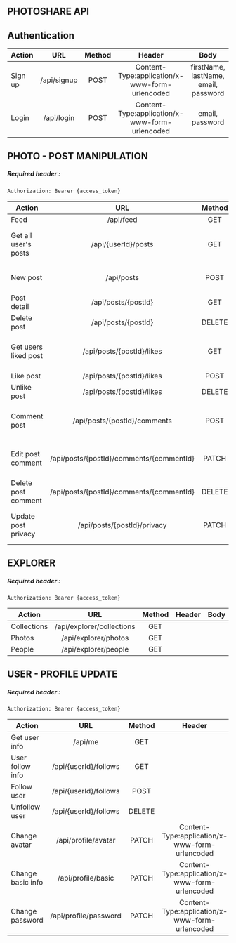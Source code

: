 ## PHOTOSHARE API

## **Authentication**

| Action        | URL           | Method  |Header| Body
| ------------- |:----------:| :-----:| :-----:|:-----:|
| Sign up      | /api/signup | POST |Content-Type:application/x-www-form-urlencoded|firstName, lastName, email, password|
| Login        | /api/login  | POST |Content-Type:application/x-www-form-urlencoded |email, password|

## **PHOTO - POST MANIPULATION**
##### *Required header* :
```Authorization: Bearer {access_token}```


| Action        | URL           | Method  |Header| Body | Note
| ------------- |:----------:| :-----:| :-----:|:-----:|:-----:|
| Feed         | /api/feed  | GET |||
| Get all user's posts| /api/{userId}/posts  | GET |Content-Type:application/x-www-form-urlencoded|type| ["recent", "popular"]||
| New post      | /api/posts | POST |Content-Type:multipart/form-data|photos||
| Post detail      | /api/posts/{postId} | GET ||||
| Delete post      | /api/posts/{postId} | DELETE ||||
| Get users liked post      | /api/posts/{postId}/likes | GET |Content-Type:application/x-www-form-urlencoded|||
| Like post      | /api/posts/{postId}/likes | POST ||||
| Unlike post      | /api/posts/{postId}/likes | DELETE ||||
| Comment post      | /api/posts/{postId}/comments | POST |Content-Type:application/x-www-form-urlencoded|text||
|Edit post comment| /api/posts/{postId}/comments/{commentId} | PATCH |Content-Type:application/x-www-form-urlencoded|text||
| Delete post comment      | /api/posts/{postId}/comments/{commentId} | DELETE ||||
| Update post privacy      | /api/posts/{postId}/privacy | PATCH |Content-Type:application/x-www-form-urlencoded|type|["1","2","3"] (PRIVATE, FRIEND, PUBLIC)|

## **EXPLORER**
##### *Required header* :
```Authorization: Bearer {access_token}```


| Action        | URL           | Method  |Header| Body | Note
| ------------- |:----------:| :-----:| :-----:|:-----:|:-----:|
| Collections         | /api/explorer/collections| GET |||
| Photos         | /api/explorer/photos| GET |||
| People         | /api/explorer/people| GET |||


## **USER - PROFILE UPDATE**
##### *Required header* :
```Authorization: Bearer {access_token}```

| Action        | URL           | Method  |Header| Body | Note
| ------------- |:----------:| :-----:| :-----:|:-----:|:-----:|
| Get user info        | /api/me | GET | ||
| User follow info      | /api/{userId}/follows | GET ||||
| Follow user      | /api/{userId}/follows | POST ||||
| Unfollow user      | /api/{userId}/follows | DELETE ||||
| Change avatar      | /api/profile/avatar | PATCH | Content-Type:application/x-www-form-urlencoded| public_id| Cloudinary image's public id|
| Change basic info      | /api/profile/basic | PATCH | Content-Type:application/x-www-form-urlencoded| email, first_name, last_name||
| Change password      | /api/profile/password| PATCH | Content-Type:application/x-www-form-urlencoded| current_password, new_password, re_new_password||

